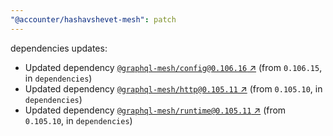 ```yaml
---
"@accounter/hashavshevet-mesh": patch
---
```

dependencies updates:
  - Updated dependency [`@graphql-mesh/config@0.106.16` ↗︎](https://www.npmjs.com/package/@graphql-mesh/config/v/0.106.16) (from `0.106.15`, in `dependencies`)
  - Updated dependency [`@graphql-mesh/http@0.105.11` ↗︎](https://www.npmjs.com/package/@graphql-mesh/http/v/0.105.11) (from `0.105.10`, in `dependencies`)
  - Updated dependency [`@graphql-mesh/runtime@0.105.11` ↗︎](https://www.npmjs.com/package/@graphql-mesh/runtime/v/0.105.11) (from `0.105.10`, in `dependencies`)
